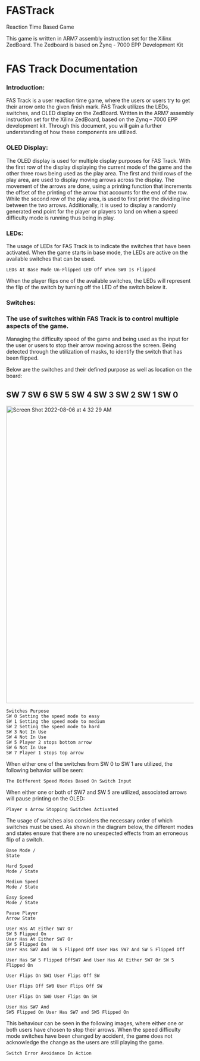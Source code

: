 # FASTrack
Reaction Time Based Game

This game is written in ARM7 assembly instruction set for the Xilinx ZedBoard.
The Zedboard is based on Zynq - 7000 EPP Development Kit

# FAS Track Documentation

### Introduction:

FAS Track is a user reaction time game, where the users or users try to get their arrow
onto the given finish mark. FAS Track utilizes the LEDs, switches, and OLED display on the
ZedBoard. Written in the ARM7 assembly instruction set for the Xilinx ZedBoard, based on the
Zynq – 7000 EPP development kit. Through this document, you will gain a further
understanding of how these components are utilized.

### OLED Display:

The OLED display is used for multiple display purposes for FAS Track. With the first row
of the display displaying the current mode of the game and the other three rows being used as
the play area. The first and third rows of the play area, are used to display moving arrows
across the display. The movement of the arrows are done, using a printing function that
increments the offset of the printing of the arrow that accounts for the end of the row. While
the second row of the play area, is used to first print the dividing line between the two arrows.
Additionally, it is used to display a randomly generated end point for the player or players to
land on when a speed difficulty mode is running thus being in play.

### LEDs:

The usage of LEDs for FAS Track is to indicate the switches that have been activated.
When the game starts in base mode, the LEDs are active on the available switches that can be
used.

```
LEDs At Base Mode Un-Flipped LED Off When SW0 Is Flipped
```
When the player flips one of the available switches, the LEDs will represent the flip of
the switch by turning off the LED of the switch below it.


### Switches:

### The use of switches within FAS Track is to control multiple aspects of the game.

Managing the difficulty speed of the game and being used as the input for the user or users to
stop their arrow moving across the screen. Being detected through the utilization of masks, to
identify the switch that has been flipped.

Below are the switches and their defined purpose as well as location on the board:

## SW 7 SW 6 SW 5 SW 4 SW 3 SW 2 SW 1 SW 0
<img width="798" alt="Screen Shot 2022-08-06 at 4 32 29 AM" src="https://user-images.githubusercontent.com/49692422/183247127-e9c78386-9789-4541-b85f-7b92fa69e5ab.png">

```
Switches Purpose
SW 0 Setting the speed mode to easy
SW 1 Setting the speed mode to medium
SW 2 Setting the speed mode to hard
SW 3 Not In Use
SW 4 Not In Use
SW 5 Player 2 stops bottom arrow
SW 6 Not In Use
SW 7 Player 1 stops top arrow
```
When either one of the switches from SW 0 to SW 1 are utilized, the following behavior
will be seen:

```
The Different Speed Modes Based On Switch Input
```

When either one or both of SW7 and SW 5 are utilized, associated arrows will pause
printing on the OLED:

```
Player s Arrow Stopping Switches Activated
```
The usage of switches also considers the necessary order of which switches must be
used. As shown in the diagram below, the different modes and states ensure that there are no
unexpected effects from an erroneous flip of a switch.

```
Base Mode /
State
```
```
Hard Speed
Mode / State
```
```
Medium Speed
Mode / State
```
```
Easy Speed
Mode / State
```
```
Pause Player
Arrow State
```
```
User Has At Either SW7 Or
SW 5 Flipped On
User Has At Either SW7 Or
SW 5 Flipped On
User Has SW7 And SW 5 Flipped Off User Has SW7 And SW 5 Flipped Off
```
```
User Has SW 5 Flipped OffSW7 And User Has At Either SW7 Or SW 5 Flipped On
```
```
User Flips On SW1 User Flips Off SW
```
```
User Flips Off SW0 User Flips Off SW
```
```
User Flips On SW0 User Flips On SW
```
```
User Has SW7 And
SW5 Flipped On User Has SW7 and SW5 Flipped On
```

This behaviour can be seen in the following images, where either one or both users have
chosen to stop their arrows. When the speed difficulty mode switches have been changed by
accident, the game does not acknowledge the change as the users are still playing the game.

```
Switch Error Avoidance In Action
```


